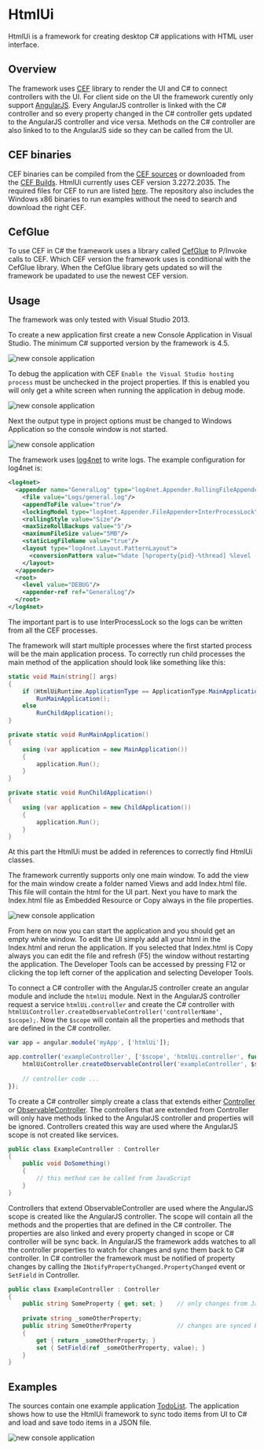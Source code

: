 # HtmlUi
HtmlUi is a framework for creating desktop C# applications with HTML user interface.

## Overview
The framework uses [CEF](https://bitbucket.org/chromiumembedded/cef) library to render the UI and C# to connect controllers with the UI. For client side on the UI the framework curently only support [AngularJS](https://angularjs.org/). Every AngularJS controller is linked with the C# controller and so every property changed in the C# controller gets updated to the AngularJS controller and vice versa. Methods on the C# controller are also linked to to the AngularJS side so they can be called from the UI.

## CEF binaries
CEF binaries can be compiled from the [CEF sources](https://bitbucket.org/chromiumembedded/cef/wiki/BranchesAndBuilding) or downloaded from the [CEF Builds](https://cefbuilds.com/). HtmlUi currently uses CEF version 3.2272.2035. The required files for CEF to run are listed [here](https://code.google.com/p/chromiumembedded/source/browse/trunk/cef3/tools/distrib/win/README.redistrib.txt). The repository also includes the Windows x86 binaries to run examples without the need to search and download the right CEF.

## CefGlue
To use CEF in C# the framework uses a library called [CefGlue](https://bitbucket.org/xilium/xilium.cefglue) to P/Invoke calls to CEF. Which CEF version the framework uses is conditional with the CefGlue library. When the CefGlue library gets updated so will the framework be upadated to use the newest CEF version.

## Usage
The framework was only tested with Visual Studio 2013.

To create a new application first create a new Console Application in Visual Studio. The minimum C# supported version by the framework is 4.5.

![new console application](docs/NewConsoleApplication.jpg)

To debug the application with CEF `Enable the Visual Studio hosting process` must be unchecked in the project properties. If this is enabled you will only get a white screen when running the application in debug mode.

![new console application](docs/HostingProcess.jpg)

Next the output type in project options must be changed to Windows Application so the console window is not started.

![new console application](docs/ApplicationType.jpg)

The framework uses [log4net](http://logging.apache.org/log4net/) to write logs. The example configuration for log4net is:
```XML
<log4net>
  <appender name="GeneralLog" type="log4net.Appender.RollingFileAppender">
    <file value="Logs/general.log"/>
    <appendToFile value="true"/>
    <lockingModel type="log4net.Appender.FileAppender+InterProcessLock"/>
    <rollingStyle value="Size"/>
    <maxSizeRollBackups value="5"/>
    <maximumFileSize value="5MB"/>
    <staticLogFileName value="true"/>
    <layout type="log4net.Layout.PatternLayout">
      <conversionPattern value="%date [%property{pid}-%thread] %level - %message%newline"/>
    </layout>
  </appender>
  <root>
    <level value="DEBUG"/>
    <appender-ref ref="GeneralLog"/>
  </root>
</log4net>
```
The important part is to use InterProcessLock so the logs can be written from all the CEF processes.

The framework will start multiple processes where the first started process will be the main application process. To correctly run child processes the main method of the application should look like something like this:
```C#
static void Main(string[] args)
{
    if (HtmlUiRuntime.ApplicationType == ApplicationType.MainApplication)
        RunMainApplication();
    else
        RunChildApplication();
}

private static void RunMainApplication()
{
    using (var application = new MainApplication())
    {
        application.Run();
    }
}

private static void RunChildApplication()
{
    using (var application = new ChildApplication())
    {
        application.Run();
    }
}
```
At this part the HtmlUi must be added in references to correctly find HtmlUi classes.

The framework currently supports only one main window. To add the view for the main window create a folder named Views and add Index.html file. This file will contain the html for the UI part. Next you have to mark the Index.html file as Embedded Resource or Copy always in the file properties.

![new console application](docs/IndexProperties.jpg)

From here on now you can start the application and you should get an empty white window. To edit the UI simply add all your html in the Index.html and rerun the application. If you selected that Index.html is Copy always you can edit the file and refresh (F5) the window without restarting the application. The Developer Tools can be accessed by pressing F12 or clicking the top left corner of the application and selecting Developer Tools.

To connect a C# controller with the AngularJS controller create an angular module and include the `htmlUi` module. Next in the AngularJS controller request a service `htmlUi.controller` and create the C# controller with `htmlUiController.createObservableController('controllerName', $scope);`. Now the `$scope` will contain all the properties and methods that are defined in the C# controller.

```JavaScript
var app = angular.module('myApp', ['htmlUi']);

app.controller('exampleController', ['$scope', 'htmlUi.controller', function ($scope, htmlUiController) {
    htmlUiController.createObservableController('exampleController', $scope);
    
    // controller code ...
});
```

To create a C# controller simply create a class that extends either [Controller](src/Samotorcan.HtmlUi.Core/Controller.cs) or [ObservableController](src/Samotorcan.HtmlUi.Core/ObservableController.cs). The controllers that are extended from Controller will only have methods linked to the AngularJS controller and properties will be ignored. Controllers created this way are used where the AngularJS scope is not created like services.

```C#
public class ExampleController : Controller
{
    public void DoSomething()
    {
        // this method can be called from JavaScript
    }
}
```

Controllers that extend ObservableController are used where the AngularJS scope is created like the AngularJS controller. The scope will contain all the methods and the properties that are defined in the C# controller. The properties are also linked and every property changed in scope or C# controller will be sync back. In AngularJS the framework adds watches to all the controller properties to watch for changes and sync them back to C# controller. In C# controller the framework must be notified of property changes by calling the `INotifyPropertyChanged.PropertyChanged` event or `SetField` in Controller.

```C#
public class ExampleController : Controller
{
    public string SomeProperty { get; set; }    // only changes from JavaScript to C# are synced
    
    private string _someOtherProperty;
    public string SomeOtherProperty             // changes are synced both ways
    {
        get { return _someOtherProperty; }
        set { SetField(ref _someOtherProperty, value); }
    }
}
```

## Examples
The sources contain one example application [TodoList](src/Samotorcan.Examples.TodoList). The application shows how to use the HtmlUi framework to sync todo items from UI to C# and load and save todo items in a JSON file.

![new console application](docs/TodoList.jpg)
